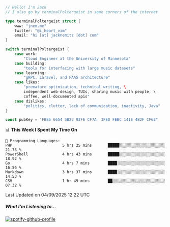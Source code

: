```go
// Hello! I'm Jack
// I also go by terminalPoltergeist in some corners of the internet

type terminalPoltergeist struct {
    www: "jnem.me"
    twitter: "@i_heart_vim"
    email: "hi [at] jacknemitz [dot] com"
}

switch terminalPoltergeist {
    case work:
        "Cloud Engineer at the University of Minnesota"
    case building:
        "tools for interfacing with large music datasets"
    case learning:
        "gRPC, Laravel, and PAAS architecture"
    case likes:
        "premature optimization, technical writing, \
        independent web-design, TUIs, sharing music with people, \
        coffee, well-documented apis"
    case dislikes:
        "politics, clutter, lack of communication, inactivity, Java"
}

const pubKey = "FBE5 6654 5B22 93FE CF7A  3FED FEBC 141E 4B2F CF62"
```

<!--START_SECTION:waka-->
📊 **This Week I Spent My Time On** 

```text
💬 Programming Languages: 
PHP                      5 hrs 25 mins       █████░░░░░░░░░░░░░░░░░░░░   21.73 % 
PowerShell               4 hrs 43 mins       █████░░░░░░░░░░░░░░░░░░░░   18.92 % 
Go                       4 hrs 7 mins        ████░░░░░░░░░░░░░░░░░░░░░   16.56 % 
Markdown                 3 hrs 37 mins       ████░░░░░░░░░░░░░░░░░░░░░   14.53 % 
CSV                      1 hr 49 mins        ██░░░░░░░░░░░░░░░░░░░░░░░   07.32 % 
```


 Last Updated on 04/09/2025 12:22 UTC
<!--END_SECTION:waka-->

##### What I'm Listening to...

[![spotify-github-profile](https://jnem.me/listening-item?maxAge=2592000)](https://jnem.me/listening)
